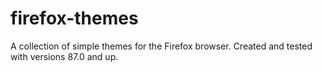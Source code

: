 # firefox-themes
A collection of simple themes for the Firefox browser. Created and tested with versions 87.0 and up.
